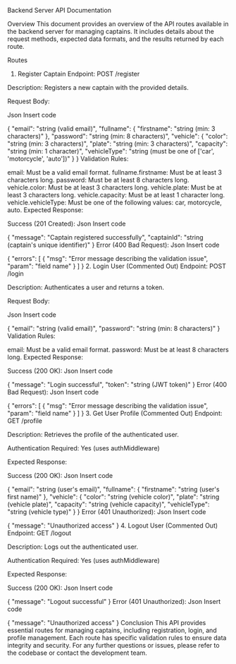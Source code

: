 Backend Server API Documentation

Overview
This document provides an overview of the API routes available in the backend server for managing captains. It includes details about the request methods, expected data formats, and the results returned by each route.

Routes
1. Register Captain
Endpoint: POST /register

Description: Registers a new captain with the provided details.

Request Body:

Json
Insert code

{
  "email": "string (valid email)",
  "fullname": {
    "firstname": "string (min: 3 characters)"
  },
  "password": "string (min: 8 characters)",
  "vehicle": {
    "color": "string (min: 3 characters)",
    "plate": "string (min: 3 characters)",
    "capacity": "string (min: 1 character)",
    "vehicleType": "string (must be one of ['car', 'motorcycle', 'auto'])"
  }
}
Validation Rules:

email: Must be a valid email format.
fullname.firstname: Must be at least 3 characters long.
password: Must be at least 8 characters long.
vehicle.color: Must be at least 3 characters long.
vehicle.plate: Must be at least 3 characters long.
vehicle.capacity: Must be at least 1 character long.
vehicle.vehicleType: Must be one of the following values: car, motorcycle, auto.
Expected Response:

Success (201 Created):
Json
Insert code

{
  "message": "Captain registered successfully",
  "captainId": "string (captain's unique identifier)"
}
Error (400 Bad Request):
Json
Insert code

{
  "errors": [
    {
      "msg": "Error message describing the validation issue",
      "param": "field name"
    }
  ]
}
2. Login User (Commented Out)
Endpoint: POST /login

Description: Authenticates a user and returns a token.

Request Body:

Json
Insert code

{
  "email": "string (valid email)",
  "password": "string (min: 8 characters)"
}
Validation Rules:

email: Must be a valid email format.
password: Must be at least 8 characters long.
Expected Response:

Success (200 OK):
Json
Insert code

{
  "message": "Login successful",
  "token": "string (JWT token)"
}
Error (400 Bad Request):
Json
Insert code

{
  "errors": [
    {
      "msg": "Error message describing the validation issue",
      "param": "field name"
    }
  ]
}
3. Get User Profile (Commented Out)
Endpoint: GET /profile

Description: Retrieves the profile of the authenticated user.

Authentication Required: Yes (uses authMiddleware)

Expected Response:

Success (200 OK):
Json
Insert code

{
  "email": "string (user's email)",
  "fullname": {
    "firstname": "string (user's first name)"
  },
  "vehicle": {
    "color": "string (vehicle color)",
    "plate": "string (vehicle plate)",
    "capacity": "string (vehicle capacity)",
    "vehicleType": "string (vehicle type)"
  }
}
Error (401 Unauthorized):
Json
Insert code

{
  "message": "Unauthorized access"
}
4. Logout User (Commented Out)
Endpoint: GET /logout

Description: Logs out the authenticated user.

Authentication Required: Yes (uses authMiddleware)

Expected Response:

Success (200 OK):
Json
Insert code

{
  "message": "Logout successful"
}
Error (401 Unauthorized):
Json
Insert code

{
  "message": "Unauthorized access"
}
Conclusion
This API provides essential routes for managing captains, including registration, login, and profile management. Each route has specific validation rules to ensure data integrity and security. For any further questions or issues, please refer to the codebase or contact the development team.